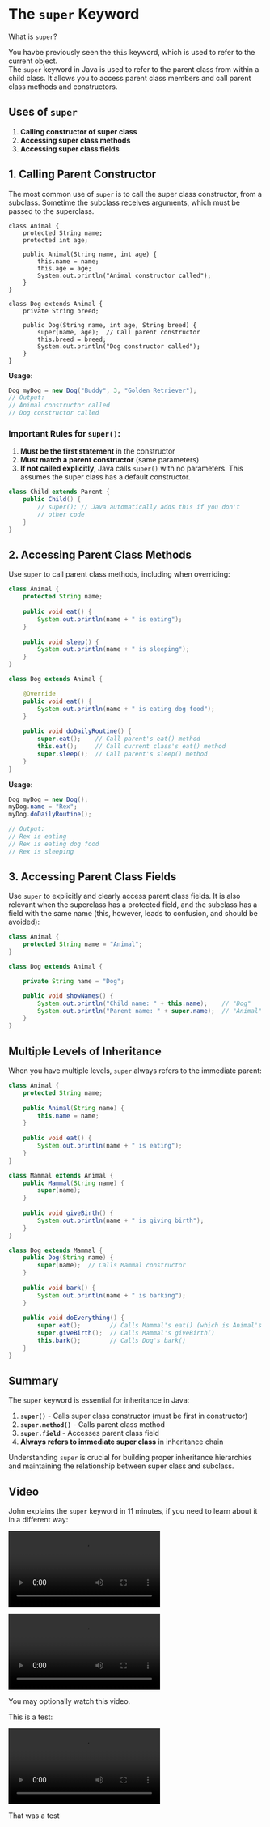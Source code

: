 # The `super` Keyword

What is `super`?

You havbe previously seen the `this` keyword, which is used to refer to the current object.\
The `super` keyword in Java is used to refer to the parent class from within a child class. It allows you to access parent class members and call parent class methods and constructors.

## Uses of `super`

1. **Calling constructor of super class**
2. **Accessing super class methods**
3. **Accessing super class fields**

## 1. Calling Parent Constructor

The most common use of `super` is to call the super class constructor, from a subclass. Sometime the subclass receives arguments, which must be passed to the superclass.

```java{16}
class Animal {
    protected String name;
    protected int age;
    
    public Animal(String name, int age) {
        this.name = name;
        this.age = age;
        System.out.println("Animal constructor called");
    }
}

class Dog extends Animal {
    private String breed;
    
    public Dog(String name, int age, String breed) {
        super(name, age);  // Call parent constructor
        this.breed = breed;
        System.out.println("Dog constructor called");
    }
}
```

**Usage:**
```java
Dog myDog = new Dog("Buddy", 3, "Golden Retriever");
// Output:
// Animal constructor called
// Dog constructor called
```

### Important Rules for `super()`:

1. **Must be the first statement** in the constructor
2. **Must match a parent constructor** (same parameters)
3. **If not called explicitly**, Java calls `super()` with no parameters. This assumes the super class has a default constructor.

```java
class Child extends Parent {
    public Child() {
        // super(); // Java automatically adds this if you don't
        // other code
    }
}
```

## 2. Accessing Parent Class Methods

Use `super` to call parent class methods, including when overriding:

```java
class Animal {
    protected String name;
    
    public void eat() {
        System.out.println(name + " is eating");
    }
    
    public void sleep() {
        System.out.println(name + " is sleeping");
    }
}

class Dog extends Animal {

    @Override
    public void eat() {
        System.out.println(name + " is eating dog food");
    }
    
    public void doDailyRoutine() {
        super.eat();    // Call parent's eat() method
        this.eat();     // Call current class's eat() method
        super.sleep();  // Call parent's sleep() method
    }
}
```

**Usage:**
```java
Dog myDog = new Dog();
myDog.name = "Rex";
myDog.doDailyRoutine();

// Output:
// Rex is eating
// Rex is eating dog food
// Rex is sleeping
```

## 3. Accessing Parent Class Fields

Use `super` to explicitly and clearly access parent class fields. It is also relevant when the superclass has a protected field, and the subclass has a field with the same name (this, however, leads to confusion, and should be avoided):

```java
class Animal {
    protected String name = "Animal";
}

class Dog extends Animal {

    private String name = "Dog";

    public void showNames() {
        System.out.println("Child name: " + this.name);    // "Dog"
        System.out.println("Parent name: " + super.name);  // "Animal"
    }
}
```


## Multiple Levels of Inheritance

When you have multiple levels, `super` always refers to the immediate parent:

```java
class Animal {
    protected String name;
    
    public Animal(String name) {
        this.name = name;
    }
    
    public void eat() {
        System.out.println(name + " is eating");
    }
}

class Mammal extends Animal {
    public Mammal(String name) {
        super(name);
    }
    
    public void giveBirth() {
        System.out.println(name + " is giving birth");
    }
}

class Dog extends Mammal {
    public Dog(String name) {
        super(name);  // Calls Mammal constructor
    }
    
    public void bark() {
        System.out.println(name + " is barking");
    }
    
    public void doEverything() {
        super.eat();        // Calls Mammal's eat() (which is Animal's eat())
        super.giveBirth();  // Calls Mammal's giveBirth()
        this.bark();        // Calls Dog's bark()
    }
}
```


## Summary

The `super` keyword is essential for inheritance in Java:

1. **`super()`** - Calls super class constructor (must be first in constructor)
2. **`super.method()`** - Calls parent class method
3. **`super.field`** - Accesses parent class field
4. **Always refers to immediate super class** in inheritance chain

Understanding `super` is crucial for building proper inheritance hierarchies and maintaining the relationship between super class and subclass.


## Video

John explains the `super` keyword in 11 minutes, if you need to learn about it in a different way:

<video src="https://www.youtube.com/watch?v=Qb_NUn0TSAU"></video>

<video src="https://youtu.be/Qb_NUn0TSAU"></video>

You may optionally watch this video.

This is a test:

<video src="https://youtu.be/aK1hu_LXYs8"></video>

That was a test